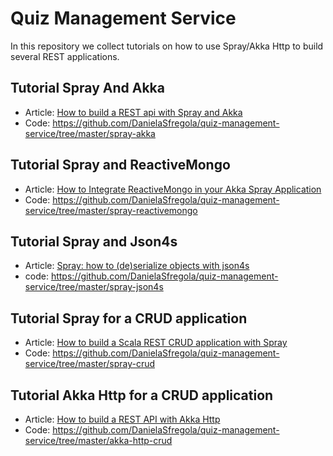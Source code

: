 # Quiz Management Service
In this repository we collect tutorials on how to use Spray/Akka Http to build several REST applications.

## Tutorial Spray And Akka
- Article: <a href="http://danielasfregola.com/2015/02/23/how-to-build-a-rest-api-with-spray/" target="_blank">How to build a REST api with Spray and Akka</a>
- Code: <a href="https://github.com/DanielaSfregola/quiz-management-service/tree/master/spray-akka" target="_blank">https://github.com/DanielaSfregola/quiz-management-service/tree/master/spray-akka</a>

## Tutorial Spray and ReactiveMongo
- Article: <a href="http://danielasfregola.com/2015/03/16/how-to-integrate-reactivemongo-in-your-akka-spray-application/" target="_blank">How to Integrate ReactiveMongo in your Akka Spray Application</a>
- Code: <a href="https://github.com/DanielaSfregola/quiz-management-service/tree/master/spray-reactivemongo" target="_blank">https://github.com/DanielaSfregola/quiz-management-service/tree/master/spray-reactivemongo</a>

## Tutorial Spray and Json4s
- Article: <a href="http://danielasfregola.com/2015/08/17/spray-how-to-deserialize-entities-with-json4s/" target="_blank">Spray: how to (de)serialize objects with json4s</a>
- code: <a href="https://github.com/DanielaSfregola/quiz-management-service/tree/master/spray-json4s" target="_blank" target="_blank">https://github.com/DanielaSfregola/quiz-management-service/tree/master/spray-json4s</a>

## Tutorial Spray for a CRUD application
- Article: <a href="http://danielasfregola.com/2015/11/23/how-to-build-a-scala-rest-crud-application-with-spray/" target="_blank">How to build a Scala REST CRUD application with Spray</a>
- Code: <a href="https://github.com/DanielaSfregola/quiz-management-service/tree/master/spray-crud" target="_blank">https://github.com/DanielaSfregola/quiz-management-service/tree/master/spray-crud</a>

## Tutorial Akka Http for a CRUD application
- Article: <a href="http://danielasfregola.com/2016/02/07/how-to-build-a-rest-api-with-akka-http/" target="_blank">How to build a REST API with Akka Http</a>
- Code: <a href="https://github.com/DanielaSfregola/quiz-management-service/tree/master/akka-http-crud" target="_blank">https://github.com/DanielaSfregola/quiz-management-service/tree/master/akka-http-crud</a>
